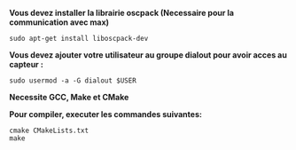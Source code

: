 **Vous devez installer la librairie oscpack (Necessaire pour la communication avec max)**

    sudo apt-get install liboscpack-dev

**Vous devez ajouter votre utilisateur au groupe dialout pour avoir acces au capteur :**

    sudo usermod -a -G dialout $USER


**Necessite GCC, Make et CMake**

**Pour compiler, executer les commandes suivantes:** 

    cmake CMakeLists.txt
    make

